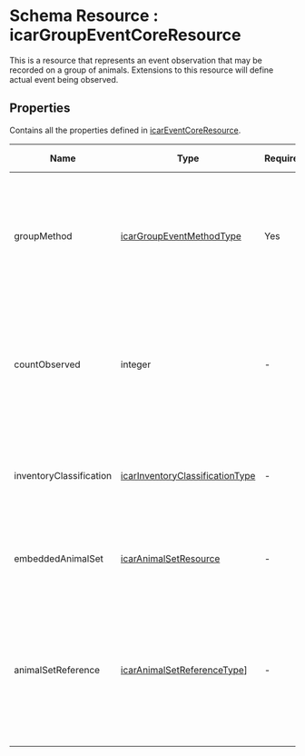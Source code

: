 # Schema Resource : icarGroupEventCoreResource

This is a resource that represents an event observation that may be recorded on a group of animals. Extensions to this resource will define actual event being observed.

## Properties

Contains all the properties defined in [icarEventCoreResource](../resources/icarEventCoreResource.md).

| Name | Type | Required | Description and notes |
| --- | --- | --- | --- |
| groupMethod | [icarGroupEventMethodType](../../enums/icarGroupEventMethodType.md) | Yes | Indicates whether the event references an existing animal set, has an embedded animal set, or an inventory classification. |
| countObserved | integer | - | Summarises the number of animals observed in the event. Generally the number of animals in the group, but sometimes a sample. |
| inventoryClassification | [icarInventoryClassificationType](../../types/icarInventoryClassificationType.md) | - | Describe the group of animals by their characteristics rather than animal identifiers. |
| embeddedAnimalSet | [icarAnimalSetResource](../resources/icarAnimalSetResource.md) | - | Specifies the set of animals as a list of member animal identifiers. |
| animalSetReference | [icarAnimalSetReferenceType](../types/icarAnimalSetReferenceType.md)] | - | Reference an existing animal set by ID and optionally URI. Suitable for long-lived animal sets that have a mechanism to manage changes to membership. |


